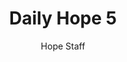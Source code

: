 ---
image: /assets/img/daily-hope-default-artwork.png
title: Daily Hope 5
number: 5
categories:
  - Daily Hope
author: Hope Staff
notes: Daily Hope 5
embed: >-
  EMBED_GOES_HERE
---